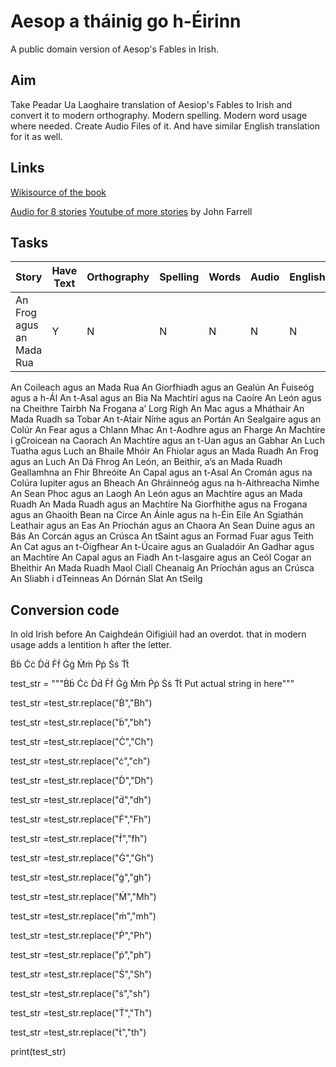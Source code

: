 # Aesop a tháinig go h-Éirinn
A public domain version of Aesop's Fables in Irish.  

## Aim
Take Peadar Ua Laoghaire translation of Aesiop's Fables to Irish and convert it to modern orthography. Modern spelling. Modern word usage where needed. Create Audio Files of it. And have similar English translation for it as well. 

## Links
[Wikisource of the book](https://wikisource.org/wiki/Aesop_a_th%C3%A1inig_go_h-%C3%89irinn/An_Frog_agus_an_Mada_Rua)

[Audio for 8 stories](https://corkirish.wordpress.com/audio-files-on-this-site/)
[Youtube of more stories](https://www.youtube.com/watch?v=zyi70tG68UM&t=1s) by John Farrell
## Tasks

Story | Have Text | Orthography | Spelling | Words | Audio | English | Words checked 
--- | --- | --- | --- |--- |--- |--- |--- 
An Frog agus an Mada Rua | Y | N | N | N | N | N | N 
An Coileach agus an Mada Rua 
An Giorfhiadh agus an Gealún
An Ḟuiseóg agus a h-Ál
An t-Asal agus an Bia
Na Machtírí agus na Caoíre 
An León agus na Cheithre Tairbh
Na Frogana a’ Lorg Rígh
An Mac agus a Mháthair
An Mada Ruadh sa Tobar
An t-Aṫair Níṁe agus an Portán
An Sealgaire agus an Colúr
An Fear agus a Chlann Mhac
An t-Aodhre agus an Fharge
An Machtíre i gCroicean na Caorach
An Machtíre agus an t-Uan agus an Gabhar
An Luch Tuatha agus Luch an Bhaile Mhóir
An Fhiolar agus an Mada Ruadh
An Frog agus an Luch
An Dá Fhrog
An León, an Beithir, a’s an Mada Ruadh
Geallamhna an Fhir Bhreóite
An Capal agus an t-Asal
An Cromán agus na Colúra
Iupiter agus an Bheach
An Ghráinneóg agus na h-Aithreacha Nimhe
An Sean Phoc agus an Laogh
An León agus an Machtíre agus an Mada Ruadh
An Mada Ruadh agus an Machtíre
Na Giorfhithe agus na Frogana agus an Ghaoith
Bean na Circe
An Áinle agus na h-Éin Eile
An Sgiathán Leathair agus an Eas
An Príochán agus an Chaora
An Sean Duine agus an Bás
An Corcán agus an Crúsca
An tSaint agus an Formad
Fuar agus Teith
An Cat agus an t-Óigfhear
An t-Úcaire agus an Gualadóir
An Gadhar agus an Machtíre
An Capal agus an Fiadh 
An t-Iasgaire agus an Ceól 
Cogar an Bheithir 
An Mada Ruadh Maol
Ciall Cheanaig
An Príochán agus an Crúsca
An Sliabh i dTeinneas
An Dórnán Slat
An tSeilg

## Conversion code
In old Irish before An Caighdeán Oifigiúil had an overdot. that in modern usage adds a lentition h after the letter. 

Ḃḃ Ċċ Ḋḋ Ḟḟ Ġġ Ṁṁ Ṗṗ Ṡṡ Ṫṫ

test_str = """Ḃḃ Ċċ Ḋḋ Ḟḟ Ġġ Ṁṁ Ṗṗ Ṡṡ Ṫṫ Put actual string in here"""

test_str =test_str.replace("Ḃ","Bh")

test_str =test_str.replace("ḃ","bh")

test_str =test_str.replace("Ċ","Ch")

test_str =test_str.replace("ċ","ch")

test_str =test_str.replace("Ḋ","Dh")

test_str =test_str.replace("ḋ","dh")

test_str =test_str.replace("Ḟ","Fh")

test_str =test_str.replace("ḟ","fh")

test_str =test_str.replace("Ġ","Gh")

test_str =test_str.replace("ġ","gh")

test_str =test_str.replace("Ṁ","Mh")

test_str =test_str.replace("ṁ","mh")

test_str =test_str.replace("Ṗ","Ph")

test_str =test_str.replace("ṗ","ph")

test_str =test_str.replace("Ṡ","Sh")

test_str =test_str.replace("ṡ","sh")

test_str =test_str.replace("Ṫ","Th")

test_str =test_str.replace("ṫ","th")

print(test_str)
